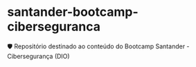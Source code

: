 # santander-bootcamp-ciberseguranca
🛡️ Repositório destinado ao conteúdo do Bootcamp Santander - Cibersegurança (DIO)
